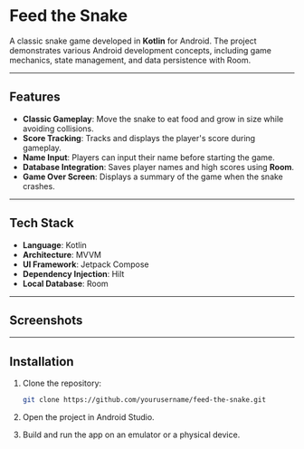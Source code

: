 # Feed the Snake

A classic snake game developed in **Kotlin** for Android. The project demonstrates various Android development concepts, including game mechanics, state management, and data persistence with Room.

---

## Features

- **Classic Gameplay**: Move the snake to eat food and grow in size while avoiding collisions.
- **Score Tracking**: Tracks and displays the player's score during gameplay.
- **Name Input**: Players can input their name before starting the game.
- **Database Integration**: Saves player names and high scores using **Room**.
- **Game Over Screen**: Displays a summary of the game when the snake crashes.

---

## Tech Stack

- **Language**: Kotlin
- **Architecture**: MVVM
- **UI Framework**: Jetpack Compose
- **Dependency Injection**: Hilt
- **Local Database**: Room

---

## Screenshots



---

## Installation

1. Clone the repository:
   ```bash
   git clone https://github.com/yourusername/feed-the-snake.git
   
 2. Open the project in Android Studio.

 3. Build and run the app on an emulator or a physical device.
